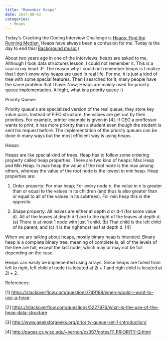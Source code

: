 ```yaml
---
title: "Remember Heaps"
date: 2017-08-02
categories: 
  - Heaps
---
```


Today's Cracking the Coding Interview Challenge is <a href="https://www.hackerrank.com/challenges/ctci-find-the-running-median"> 
Heaps: Find the Running Median.</a> Heaps have always been a confusion for me. Today is the day to end this! 
<a href="https://www.youtube.com/watch?v=_D0ZQPqeJkk"> Background music:) </a>

About two years ago in one of the interviews, heaps are asked to me. Although I took data structures lesson, I could not remember it. 
This is a scar in my heart :P. The reason why I could not remember heaps is I realize that I don't know why heaps are used in real life. 
For me, it is just a kind of tree with some special features. Then I searched for it, many people have the same problem that I have. 
Now;
Heaps are mainly used for priority queue implementation. Allright, what is a priority queue :)

Priority Queue:

Priority queue's are specialized version of the real queue, they store key value pairs. Instead of FIFO structure, the values are get out 
by their priorities. For example, printer example is given in [4]. If CEO a proffessor wants to print, it has more priority than a student even though the student is sent his request before. The implementation of the priority queues can be done in many ways but the most efficient way is using heaps. 

Heaps: 

Heaps are like special kind of trees. Heap has to follow some ordering property called heap properties. There are two kind of heaps: Max Heap and Min Heap. In max heap the value of the root node is the max among others, whereas the value of the root node is the lowest in min heap. Heap properties are:

1. Order property: For max heap; For every node n, the value in n is greater than or equal to the values in its children (and thus is also greater than or equal to all of the values in its subtrees). For min heap this is the opposite.

2. Shape property: All leaves are either at depth d or d-1 (for some value d). All of the leaves at depth d-1 are to the right of the leaves at depth d. (a) There is at most 1 node with just 1 child. (b) That child is the left child of its parent, and (c) it is the rightmost leaf at depth d. [4]

When we are talking about heaps, mostly binary heap is intended. Binary heap is a complete binary tree, meaning of complete is, all of the levels of the tree are full, except the last node, which may or may not be full depending on the case. 

Heaps can easily be implemented using arrays. Since heaps are fulled from left to right, left child of node i is located at 2i + 1 and 
right child is located at 2i + 2. 
 
References:

[1] https://stackoverflow.com/questions/749199/when-would-i-want-to-use-a-heap

[2] https://stackoverflow.com/questions/5227976/what-is-the-use-of-the-heap-data-structure

[3] http://www.geeksforgeeks.org/priority-queue-set-1-introduction/

[4] http://pages.cs.wisc.edu/~vernon/cs367/notes/11.PRIORITY-Q.html
